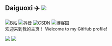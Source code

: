 <!--
**Ehco1996/Ehco1996** is a ✨ _special_ ✨ repository because its `README.md` (this file) appears on your GitHub profile.

Here are some ideas to get you started:

* 🔭 I’m currently working on ...
* 🌱 I’m currently learning ...
* 👯 I’m looking to collaborate on ...
* 🤔 I’m looking for help with ...
* 💬 Ask me about ...
* 📫 How to reach me: ...
* 😄 Pronouns: ...
* ⚡ Fun fact: ...
-->

## Daiguoxi ✈️ ![](https://views.whatilearened.today/views/github/daiguoxi/daiguoxi.svg)
[![B站](https://img.shields.io/badge/B站-green)](https://space.bilibili.com/449154488) [![抖音](https://img.shields.io/badge/抖音-DG息-blue)](https://v.douyin.com/dGAUBc3/)  [![CSDN](https://img.shields.io/badge/CSDN-DG息-red)](https://blog.csdn.net/dgxl22) [![博客园](https://img.shields.io/badge/博客园-DGX杂学-blue)](https://www.cnblogs.com/yeu4h3uh2/) 
</br>
欢迎来到我的主页！ Welcome to my GitHub profile!


![](https://github-readme-stats.vercel.app/api?username=daiguoxi&show_icons=true&line_height=21&show_icons=true&theme=vue&hide_border=true)
![](https://github-readme-stats.vercel.app/api/top-langs/?username=daiguoxi&show_icons=true&layout=compact&theme=vue&hide_border=true&hide=html,css)

<!-- * 🔭 I’m currently working at [PingCAP](https://pingcap.com/)
[![STARS](https://img.shields.io/github/stars/daiguoxi/bilibili_api?color=yellow&label=Github%20Stars)](https://github.com/daiguoxi/bilibili_api/stargazers)
* 🌱 I’m currently using `GoLang` `Python` <del>`java`</del> `k8s/rancher`

* ✈️ Open to Remote Job Opportunities 🍻

* 👀 Feel free to contact me via [Telegram](https://t.me/Ehco1996) -->
